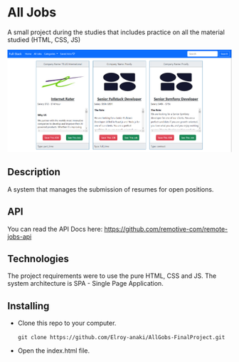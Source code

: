 # All Jobs

A small project during the studies that includes practice on all the material studied (HTML, CSS, JS)


![image](https://github.com/Elroy-anaki/AllGobs-FinalProject/blob/main/image.png?raw=true)


## Description
A system that manages the submission of resumes for open positions.

## API
You can read the API Docs here: https://github.com/remotive-com/remote-jobs-api

## Technologies
The project requirements were to use the pure HTML, CSS and JS.
The system architecture is SPA - Single Page Application.

## Installing
* Clone this repo to your computer.

   ```git clone https://github.com/Elroy-anaki/AllGobs-FinalProject.git```
*  Open the index.html file.

